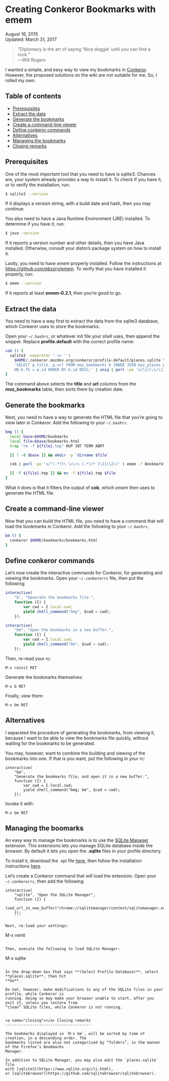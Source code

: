 Creating Conkeror Bookmarks with emem
=====================================

<div class="center">August 16, 2015</div>
<div class="center">Updated: March 31, 2017</div>

>“Diplomacy is the art of saying ‘Nice doggie’ until you can find a rock.”<br>
>―Will Rogers

I wanted a simple, and easy way to view my bookmarks in [Conkeror](http://conkeror.org). However,
the proposed solutions on the wiki are not suitable for me. So, I rolled my own.


Table of contents
-----------------

- [Prerequisites](#prerequisites)
- [Extract the data](#extract)
- [Generate the bookmarks](#generate)
- [Create a command-line viewer](#cli)
- [Define conkeror commands](#commands)
- [Alternatives](#alternatives)
- [Managing the bookmarks](#managing)
- [Closing remarks](#closing)


<a name="prerequisites"></a> Prerequisites
------------------------------------------

One of the most important tool that you need to have is _sqlite3_. Chances are, your system already
provides a way to install it. To check if you have it, or to verify the installation, run:

```bash
$ sqlite3 --version
```

If it displays a version string, with a build date and hash, then you may continue.

You also need to have a Java Runtime Environment (JRE) installed. To determine if you have it, run:

```bash
$ java -version
```

If it reports a version number and other details, then you have Java installed. Otherwise, consult
your distro’s package system on how to install it.

Lastly, you need to have _emem_ properly installed. Follow the instructions
at <https://github.com/ebzzry/emem>. To verify that you have installed it properly, run:

```bash
$ emem --version
```

If it reports at least **emem-0.2.1**, then you’re good to go.


<a name="extract"></a> Extract the data
---------------------------------------

You need to have a way first to extract the data from the sqlite3 database, which Conkeror uses to
store the bookmarks.

Open your `~/.bashrc`, or whatever init file your shell uses, then append the snippet. Replace
**profile.default** with the correct profile name:

```bash
cob () {
  sqlite3 -separator ' <> ' \
    $HOME/.conkeror.mozdev.org/conkeror/profile.default/places.sqlite \
    'SELECT p.title, p.url FROM moz_bookmarks b INNER JOIN moz_places p \
    ON b.fk = p.id ORDER BY b.id DESC;' | uniq | perl -pe 's/\[//;s/\]//'
}
```

The command above selects the **title** and **url** columns from the **moz_bookmarks** table, then
sorts them by creation date.


<a name="generate"></a> Generate the bookmarks
----------------------------------------------

Next, you need to have a way to generate the HTML file that you’re going to view later in
Conkeror. Add the following to your `~/.bashrc`.

```bash
bmg () {
  local base=$HOME/bookmarks
  local file=$base/bookmarks.html
  trap "rm -f ${file}.tmp" HUP INT TERM ABRT

  [[ ! -d $base ]] && mkdir -p `dirname $file`

  cob | perl -pe 's/^(.*?)\ \<\>\ (.*)/* [\1](\2)/' | emem -T Bookmarks -o ${file}.tmp

  [[ -f ${file}.tmp ]] && mv -f ${file}.tmp $file
}
```

What it does is that it filters the output of **cob**, which _emem_ then uses to generate the HTML
file.


<a name="cli"></a> Create a command-line viewer
-----------------------------------------------

Now that you can build the HTML file, you need to have a command that will load the bookmarks in
Conkeror. Add the following to your `~/.bashrc`.

```bash
bm () {
  conkeror $HOME/bookmarks/bookmarks.html
}
```


<a name="commands"></a> Define conkeror commands
------------------------------------------------

Let’s now create the interactive commands for Conkeror, for generating and viewing the
bookmarks. Open your `~/.conkerorrc` file, then put the following:

```javascript
interactive(
    "b", "Generate the bookmarks file.",
    function (I) {
        var cwd = I.local.cwd;
        yield shell_command("bmg", $cwd = cwd);
    });

interactive(
    "bm", "Open the bookmarks in a new buffer.",
    function (I) {
        var cwd = I.local.cwd;
        yield shell_command("bm", $cwd = cwd);
    });
```

Then, re-read your rc:

```
M-x reinit RET
```

Generate the bookmarks themselves:

```
M-x b RET
```

Finally, view them:

```
M-x bm RET
```


<a name="alternatives"></a> Alternatives
----------------------------------------

I separated the procedure of generating the bookmarks, from viewing it, because I want to be able to
view the bookmarks file quickly, without waiting for the bookmarks to be generated.

You may, however, want to combine the building and viewing of the bookmarks into one. If that is you
want, put the following in your rc:

```
interactive(
    "bm",
    "Generate the bookmarks file, and open it in a new buffer.",
    function (I) {
        var cwd = I.local.cwd;
        yield shell_command("bmg; bm", $cwd = cwd);
    });
```

Invoke it with:

```
M-x bm RET
```


<a name="managing"></a> Managing the boomarks
---------------------------------------------

An easy way to manage the bookmarks is to use
the [SQLite Manager](https://github.com/lazierthanthou/sqlite-manager) extension. This extensions
lets you manage SQLite database inside the browser. By default it lets you open the **.sqlite**
files in your profile directory.

To install it, download the .xpi
file [here](https://github.com/lazierthanthou/sqlite-manager/releases), then follow the installation
instructions [here](http://conkeror.org/Extensions).

Let’s create a Conkeror command that will load the extension. Open your `~/.conkerorrc`, then add
the following:

```
interactive(
    "sqlite", "Open the SQLite Manager",
    function (I) {
        load_url_in_new_buffer("chrome://sqlitemanager/content/sqlitemanager.xul");
    });
    ```

Next, re-load your settings:

```
M-x reinit
```

Then, execute the following to load SQLite Manager:

```
M-x sqlite
```

In the drop-down box that says **(Select Profile Database)**, select **places.sqlite**, then hit
**Go**.

Do not, however, make modifications to any of the SQLite files in your profile, while Conkeror is
running. Doing so may make your browser unable to start, after you exit it, unless you restore from
“clean” SQLite files, while Conkeror is not running.


<a name="closing"></a> Closing remarks
--------------------------------------

The bookmarks displayed in `M-x bm`, will be sorted by time of creation, in a descending order. The
bookmarks listed are also not categorized by “folders”, in the manner of the Firefox’s Bookmarks
Manager.

In addition to SQLite Manager, you may also edit the `places.sqlite` file
with [sqlite3](https://www.sqlite.org/cli.html),
or [sqlitebrowser](https://github.com/sqlitebrowser/sqlitebrowser).
